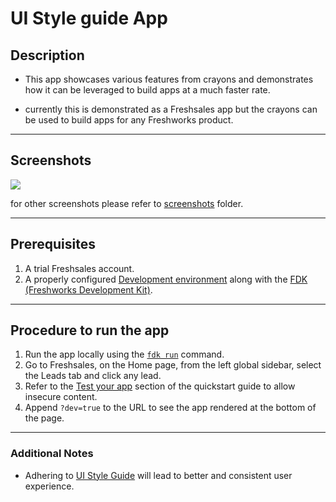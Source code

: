 # UI Style guide App

## Description

- This app showcases various features from crayons and demonstrates how it can be leveraged to build apps at a much faster rate.

- currently this is demonstrated as a Freshsales app but the crayons can be used to build apps for any Freshworks product.

---

## Screenshots

<img src="./Screenshots/App Face.png">

for other screenshots please refer to [screenshots](./screenshots) folder.

---

## Prerequisites

1. A trial Freshsales account.
2. A properly configured [Development environment](https://developers.freshsales.io/docs/quick-start//) along with the [FDK (Freshworks Development Kit)](https://developers.freshsales.io/docs/freshsales-sdk/).

---

## Procedure to run the app

1. Run the app locally using the [`fdk run`](https://developers.freshsales.io/docs/freshsales-sdk/#_run) command.
2. Go to Freshsales, on the Home page, from the left global sidebar, select the Leads tab and click any lead.
3. Refer to the [Test your app](https://developers.freshsales.io/docs/quick-start/#test_your_app) section of the quickstart guide to allow insecure content.
4. Append `?dev=true` to the URL to see the app rendered at the bottom of the page.

---

### Additional Notes

- Adhering to [UI Style Guide](https://developers.freshsales.io/docs/ui-style-guide/) will lead to better and consistent user experience.
